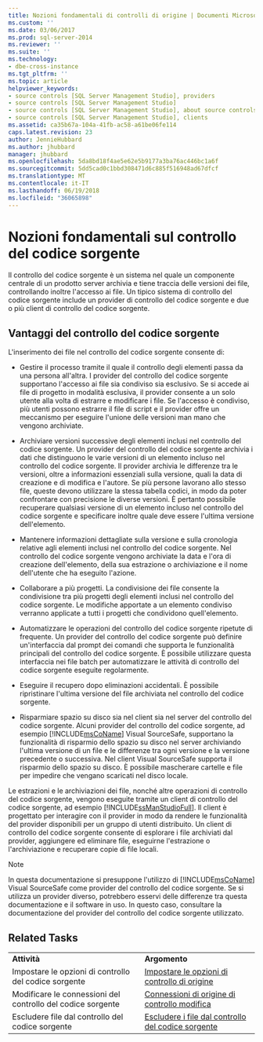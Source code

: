 ```yaml
---
title: Nozioni fondamentali di controlli di origine | Documenti Microsoft
ms.custom: ''
ms.date: 03/06/2017
ms.prod: sql-server-2014
ms.reviewer: ''
ms.suite: ''
ms.technology:
- dbe-cross-instance
ms.tgt_pltfrm: ''
ms.topic: article
helpviewer_keywords:
- source controls [SQL Server Management Studio], providers
- source controls [SQL Server Management Studio]
- source controls [SQL Server Management Studio], about source controls
- source controls [SQL Server Management Studio], clients
ms.assetid: ca35b67a-104a-41fb-ac58-a61be06fe114
caps.latest.revision: 23
author: JennieHubbard
ms.author: jhubbard
manager: jhubbard
ms.openlocfilehash: 5da8bd18f4ae5e62e5b9177a3ba76ac446bc1a6f
ms.sourcegitcommit: 5dd5cad0c1bbd308471d6c885f516948ad67dfcf
ms.translationtype: MT
ms.contentlocale: it-IT
ms.lasthandoff: 06/19/2018
ms.locfileid: "36065898"
---
```

# <a name="source-control-basics"></a>Nozioni fondamentali sul controllo del codice sorgente
  Il controllo del codice sorgente è un sistema nel quale un componente centrale di un prodotto server archivia e tiene traccia delle versioni dei file, controllando inoltre l'accesso ai file. Un tipico sistema di controllo del codice sorgente include un provider di controllo del codice sorgente e due o più client di controllo del codice sorgente.  
  
## <a name="source-control-benefits"></a>Vantaggi del controllo del codice sorgente  
 L'inserimento dei file nel controllo del codice sorgente consente di:  
  
-   Gestire il processo tramite il quale il controllo degli elementi passa da una persona all'altra. I provider del controllo del codice sorgente supportano l'accesso ai file sia condiviso sia esclusivo. Se si accede ai file di progetto in modalità esclusiva, il provider consente a un solo utente alla volta di estrarre e modificare i file. Se l'accesso è condiviso, più utenti possono estrarre il file di script e il provider offre un meccanismo per eseguire l'unione delle versioni man mano che vengono archiviate.  
  
-   Archiviare versioni successive degli elementi inclusi nel controllo del codice sorgente. Un provider del controllo del codice sorgente archivia i dati che distinguono le varie versioni di un elemento incluso nel controllo del codice sorgente. Il provider archivia le differenze tra le versioni, oltre a informazioni essenziali sulla versione, quali la data di creazione e di modifica e l'autore. Se più persone lavorano allo stesso file, queste devono utilizzare la stessa tabella codici, in modo da poter confrontare con precisione le diverse versioni. È pertanto possibile recuperare qualsiasi versione di un elemento incluso nel controllo del codice sorgente e specificare inoltre quale deve essere l'ultima versione dell'elemento.  
  
-   Mantenere informazioni dettagliate sulla versione e sulla cronologia relative agli elementi inclusi nel controllo del codice sorgente. Nel controllo del codice sorgente vengono archiviate la data e l'ora di creazione dell'elemento, della sua estrazione o archiviazione e il nome dell'utente che ha eseguito l'azione.  
  
-   Collaborare a più progetti. La condivisione dei file consente la condivisione tra più progetti degli elementi inclusi nel controllo del codice sorgente. Le modifiche apportate a un elemento condiviso verranno applicate a tutti i progetti che condividono quell'elemento.  
  
-   Automatizzare le operazioni del controllo del codice sorgente ripetute di frequente. Un provider del controllo del codice sorgente può definire un'interfaccia dal prompt dei comandi che supporta le funzionalità principali del controllo del codice sorgente. È possibile utilizzare questa interfaccia nei file batch per automatizzare le attività di controllo del codice sorgente eseguite regolarmente.  
  
-   Eseguire il recupero dopo eliminazioni accidentali. È possibile ripristinare l'ultima versione del file archiviata nel controllo del codice sorgente.  
  
-   Risparmiare spazio su disco sia nel client sia nel server del controllo del codice sorgente. Alcuni provider del controllo del codice sorgente, ad esempio [!INCLUDE[msCoName](../includes/msconame-md.md)] Visual SourceSafe, supportano la funzionalità di risparmio dello spazio su disco nel server archiviando l'ultima versione di un file e le differenze tra ogni versione e la versione precedente o successiva. Nel client Visual SourceSafe supporta il risparmio dello spazio su disco. È possibile mascherare cartelle e file per impedire che vengano scaricati nel disco locale.  
  
 Le estrazioni e le archiviazioni dei file, nonché altre operazioni di controllo del codice sorgente, vengono eseguite tramite un client di controllo del codice sorgente, ad esempio [!INCLUDE[ssManStudioFull](../includes/ssmanstudiofull-md.md)]. Il client è progettato per interagire con il provider in modo da rendere le funzionalità del provider disponibili per un gruppo di utenti distribuito. Un client di controllo del codice sorgente consente di esplorare i file archiviati dal provider, aggiungere ed eliminare file, eseguirne l'estrazione o l'archiviazione e recuperare copie di file locali.  
  
> [!NOTE]  
>  In questa documentazione si presuppone l'utilizzo di [!INCLUDE[msCoName](../includes/msconame-md.md)] Visual SourceSafe come provider del controllo del codice sorgente. Se si utilizza un provider diverso, potrebbero esservi delle differenze tra questa documentazione e il software in uso. In questo caso, consultare la documentazione del provider del controllo del codice sorgente utilizzato.  
  
## <a name="related-tasks"></a>Related Tasks  
  
|||  
|-|-|  
|**Attività**|**Argomento**|  
|Impostare le opzioni di controllo del codice sorgente|[Impostare le opzioni di controllo di origine](../../2014/database-engine/set-source-control-options.md)|  
|Modificare le connessioni del controllo del codice sorgente|[Connessioni di origine di controllo modifica](../../2014/database-engine/change-source-control-connections.md)|  
|Escludere file dal controllo del codice sorgente|[Escludere i file dal controllo del codice sorgente](../../2014/database-engine/exclude-files-from-source-control.md)|  
  
  